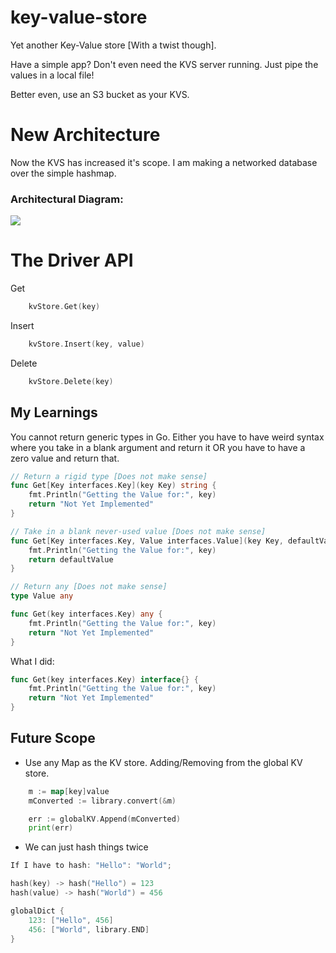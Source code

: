# key-value-store
Yet another Key-Value store [With a twist though].

Have a simple app? Don't even need the KVS server running.
Just pipe the values in a local file!

Better even, use an S3 bucket as your KVS.

# New Architecture
Now the KVS has increased it's scope. I am making a networked database over the simple hashmap.

### Architectural Diagram:
<img src="./dev-docs/Screenshot 2025-10-11 at 5.21.30 PM.png">

# The Driver API
Get
```go
    kvStore.Get(key)
```

Insert
```go
    kvStore.Insert(key, value)
```

Delete
```go
    kvStore.Delete(key)
```

## My Learnings
You cannot return generic types in Go.
Either you have to have weird syntax where you take in a blank argument and return it OR you have to have a zero value and return that.


```go
// Return a rigid type [Does not make sense]
func Get[Key interfaces.Key](key Key) string {
    fmt.Println("Getting the Value for:", key)
    return "Not Yet Implemented"
}
```

```go
// Take in a blank never-used value [Does not make sense]
func Get[Key interfaces.Key, Value interfaces.Value](key Key, defaultValue Value) Value {
    fmt.Println("Getting the Value for:", key)
    return defaultValue
}
```


```go
// Return any [Does not make sense]
type Value any

func Get(key interfaces.Key) any {
    fmt.Println("Getting the Value for:", key)
    return "Not Yet Implemented"
}

```

What I did:
```go
func Get(key interfaces.Key) interface{} {
    fmt.Println("Getting the Value for:", key)
    return "Not Yet Implemented"
}

```

## Future Scope
- Use any Map as the KV store. Adding/Removing from the global KV store.
```go
    m := map[key]value
    mConverted := library.convert(&m)

    err := globalKV.Append(mConverted)
    print(err)
```

- We can just hash things twice
```go
If I have to hash: "Hello": "World";

hash(key) -> hash("Hello") = 123
hash(value) -> hash("World") = 456

globalDict {
    123: ["Hello", 456]
    456: ["World", library.END]
}
```